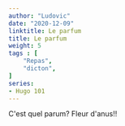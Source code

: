 ```yaml
---
author: "Ludovic"
date: "2020-12-09"
linktitle: Le parfum 
title: Le parfum
weight: 5
tags : [
    "Repas",
    "dicton",   
]
series:
- Hugo 101
---
```


C'est quel parum?
Fleur d'anus!!


